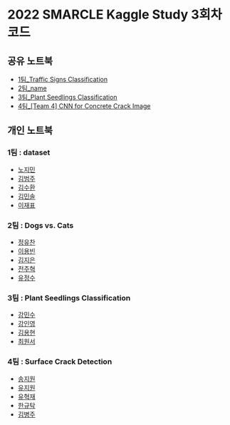 # 2022 SMARCLE Kaggle Study 3회차 코드


## 공유 노트북
- [1팀_Traffic Signs Classification](https://www.kaggle.com/code/emilyjiminroh/cnn-traffic-signs-classification-collabo-ver)
- [2팀_name]()
- [3팀_Plant Seedlings Classification](https://www.kaggle.com/code/inyeongkang/simple-cnn-keras-for-beginners)
- [4팀_[Team 4] CNN for Concrete Crack Image](https://www.kaggle.com/code/formeforu/team-4-cnn-for-concrete-crack-image?scriptVersionId=95750095)

## 개인 노트북

### 1팀 : dataset
- [노지민](https://www.kaggle.com/code/emilyjiminroh/cnn-traffic-signs-classification-with-explanation)
- [김범주]()
- [김수환](https://www.kaggle.com/code/swan706/cnn-traffic-signs-classification)
- [김민솔]()
- [이재표](https://www.kaggle.com/code/jaepyo99/smarcle-traffic-signs-classification-with-cnn)

### 2팀 : Dogs vs. Cats
- [정유찬](https://www.kaggle.com/code/junguchan/cat-dag-with-cnn)
- [이용빈]()
- [김지은](https://www.kaggle.com/code/kimdobby/dogs-vs-cats-with-cnn/notebook)
- [전주혁]()
- [유정수]()     
        
### 3팀 : Plant Seedlings Classification
- [강민수](https://www.kaggle.com/code/alstn38/plant-seedings-classification-practice-from-beluga)
- [강인영](https://www.kaggle.com/code/inyeongkang/simple-cnn-keras-for-beginners)
- [김용현]()
- [최원서](https://www.kaggle.com/code/cwonseo/smarcle-cnn-cws)

### 4팀 : Surface Crack Detection
- [송지원](https://www.kaggle.com/code/song3song/smc-detection-of-surface-crack-feat-cnn)
- [유지원](https://www.kaggle.com/jiyajiwon/surface-crack-detection-using-cnn)
- [유혁재](https://www.kaggle.com/dbgurwo/surface-crack-detection-cnn)
- [한규탁](https://www.kaggle.com/code/formeforu/smarcle-w3-concrete-crack-image)
- [김병주]()

